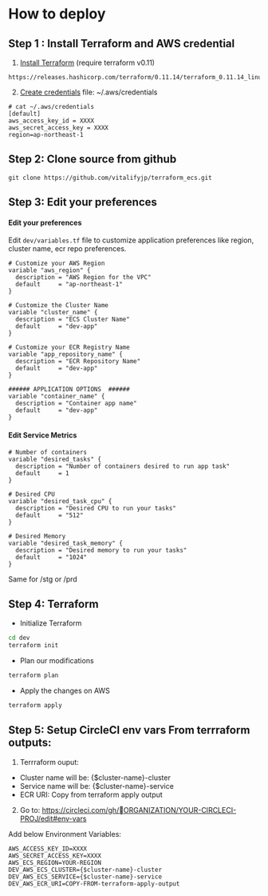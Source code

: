 # How to deploy

## Step 1 : Install Terraform and AWS credential

1. [Install Terraform](https://learn.hashicorp.com/terraform/getting-started/install.html) (require terraform v0.11)

```
https://releases.hashicorp.com/terraform/0.11.14/terraform_0.11.14_linux_amd64.zip
```

2. [Create credentials](https://www.terraform.io/docs/configuration/providers.html) file: ~/.aws/credentials

```
# cat ~/.aws/credentials
[default]
aws_access_key_id = XXXX
aws_secret_access_key = XXXX
region=ap-northeast-1
```

## Step 2: Clone source from github

```
git clone https://github.com/vitalifyjp/terraform_ecs.git
```

## Step 3: Edit your preferences

#### Edit your preferences

Edit `dev/variables.tf` file to customize application preferences like region, cluster name, ecr repo preferences.

```hcl
# Customize your AWS Region
variable "aws_region" {
  description = "AWS Region for the VPC"
  default     = "ap-northeast-1"
}

# Customize the Cluster Name
variable "cluster_name" {
  description = "ECS Cluster Name"
  default     = "dev-app"
}

# Customize your ECR Registry Name
variable "app_repository_name" {
  description = "ECR Repository Name"
  default     = "dev-app"
}

###### APPLICATION OPTIONS  ######
variable "container_name" {
  description = "Container app name"
  default     = "dev-app"
}
```

#### Edit Service Metrics

```hcl
# Number of containers
variable "desired_tasks" {
  description = "Number of containers desired to run app task"
  default     = 1
}

# Desired CPU
variable "desired_task_cpu" {
  description = "Desired CPU to run your tasks"
  default     = "512"
}

# Desired Memory
variable "desired_task_memory" {
  description = "Desired memory to run your tasks"
  default     = "1024"
}
```

Same for /stg or /prd

## Step 4: Terraform

- Initialize Terraform

```bash
cd dev
terraform init
```

- Plan our modifications

```bash
terraform plan
```

- Apply the changes on AWS

```bash
terraform apply
```

## Step 5: Setup CircleCI env vars From terrraform outputs:

1. Terrraform ouput:

- Cluster name will be: {$cluster-name}-cluster
- Service name will be: {$cluster-name}-service
- ECR URI: Copy from terraform apply output

2. Go to: https://circleci.com/gh/ORGANIZATION/YOUR-CIRCLECI-PROJ/edit#env-vars

Add below Environment Variables:

```
AWS_ACCESS_KEY_ID=XXXX
AWS_SECRET_ACCESS_KEY=XXXX
AWS_ECS_REGION=YOUR-REGION
DEV_AWS_ECS_CLUSTER={$cluster-name}-cluster
DEV_AWS_ECS_SERVICE={$cluster-name}-service
DEV_AWS_ECR_URI=COPY-FROM-terraform-apply-output
```
